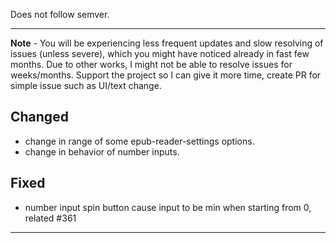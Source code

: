 Does not follow semver.

---
**Note** - You will be experiencing less frequent updates and slow resolving of issues (unless severe), which you might have noticed already in fast few months. Due to other works, I might not be able to resolve issues for weeks/months. Support the project so I can give it more time, create PR for simple issue such as UI/text change.

## Changed

- change in range of some epub-reader-settings options.
- change in behavior of number inputs.

## Fixed

- number input spin button cause input to be min when starting from 0, related #361

---
